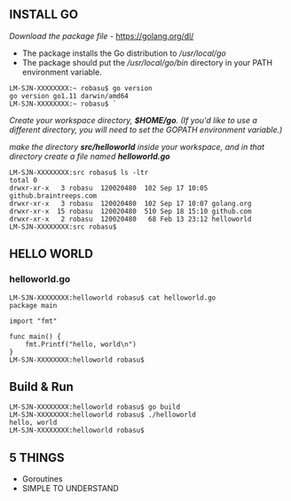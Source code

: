 
## INSTALL GO

*Download the package file* -
https://golang.org/dl/

- The package installs the Go distribution to */usr/local/go*
- The package should put the */usr/local/go/bin* directory in your PATH environment variable. 

```
LM-SJN-XXXXXXXX:~ robasu$ go version
go version go1.11 darwin/amd64
LM-SJN-XXXXXXXX:~ robasu$ `
```

*Create your workspace directory, **$HOME/go**. (If you'd like to use a different directory, you will need to set the GOPATH environment variable.)*

*make the directory **src/helloworld** inside your workspace, and in that directory create a file named **helloworld.go***

```
LM-SJN-XXXXXXXX:src robasu$ ls -ltr
total 0
drwxr-xr-x   3 robasu  120020480  102 Sep 17 10:05 github.braintreeps.com
drwxr-xr-x   3 robasu  120020480  102 Sep 17 10:07 golang.org
drwxr-xr-x  15 robasu  120020480  510 Sep 18 15:10 github.com
drwxr-xr-x   2 robasu  120020480   68 Feb 13 23:12 helloworld
LM-SJN-XXXXXXXX:src robasu$ 
```
## HELLO WORLD 
### helloworld.go
```
LM-SJN-XXXXXXXX:helloworld robasu$ cat helloworld.go 
package main

import "fmt"

func main() {
	fmt.Printf("hello, world\n")
}
LM-SJN-XXXXXXXX:helloworld robasu$ 
```

## Build & Run

```
LM-SJN-XXXXXXXX:helloworld robasu$ go build
LM-SJN-XXXXXXXX:helloworld robasu$ ./helloworld 
hello, world
LM-SJN-XXXXXXXX:helloworld robasu$ 
```

## 5 THINGS
- Goroutines
- SIMPLE TO UNDERSTAND
